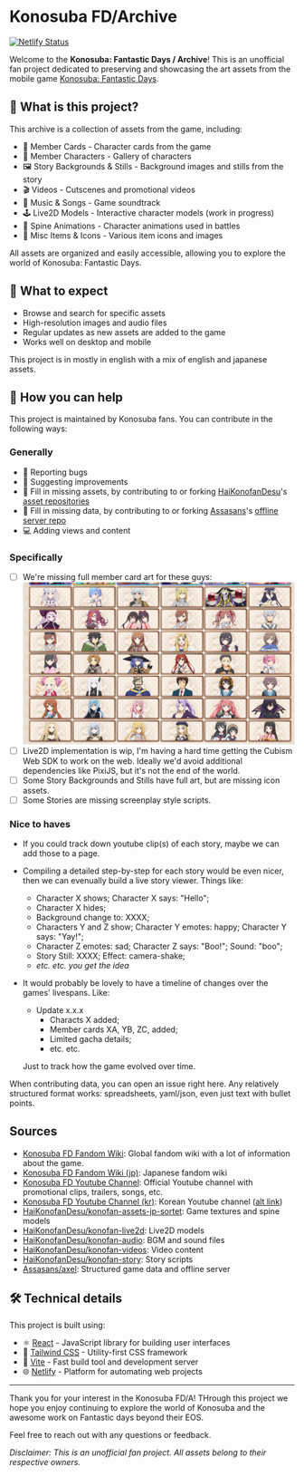 # Konosuba FD/Archive

[![Netlify Status](https://api.netlify.com/api/v1/badges/3b019f98-183b-4906-937e-3457ee3b2f68/deploy-status)](https://app.netlify.com/sites/konosuba-fda/deploys)

Welcome to the **Konosuba: Fantastic Days / Archive**! This is an unofficial fan project dedicated to preserving and showcasing the art assets from the mobile game [Konosuba: Fantastic Days](https://konosubafd.jp).

## 🌟 What is this project?

This archive is a collection of assets from the game, including:

- 🎴 Member Cards - Character cards from the game
- 👥 Member Characters - Gallery of characters
- 🖼️ Story Backgrounds & Stills - Background images and stills from the story
- 🎬 Videos - Cutscenes and promotional videos
- 🎵 Music & Songs - Game soundtrack 
- 🕹️ Live2D Models - Interactive character models (work in progress)
- 🦴 Spine Animations - Character animations used in battles
- 🧩 Misc Items & Icons - Various item icons and images

All assets are organized and easily accessible, allowing you to explore the world of Konosuba: Fantastic Days.

## 🤔 What to expect

- Browse and search for specific assets
- High-resolution images and audio files
- Regular updates as new assets are added to the game
- Works well on desktop and mobile

This project is in mostly in english with a mix of english and japanese assets.

## 💪 How you can help

This project is maintained by Konosuba fans. You can contribute in the following ways:

### Generally
- 🐛 Reporting bugs
- 💬 Suggesting improvements
- 🎨 Fill in missing assets, by contributing to or forking [HaiKonofanDesu](https://github.com/HaiKonofanDesu)'s [asset repositories](https://github.com/HaiKonofanDesu?tab=repositories)
- 📝 Fill in missing data, by contributing to or forking [Assasans](https://github.com/Assasans)'s [offline server repo](https://github.com/Assasans/axel)
- 💻 Adding views and content

### Specifically
- [ ] We're missing full member card art for these guys: ![screenshot](docs/Screenshot%202025-02-13%20134720.png)
- [ ] Live2D implementation is wip, I'm having a hard time getting the Cubism Web SDK to work on the web. Ideally we'd avoid additional dependencies like PixiJS, but it's not the end of the world.
- [ ] Some Story Backgrounds and Stills have full art, but are missing icon assets.
- [ ] Some Stories are missing screenplay style scripts.

### Nice to haves
- If you could track down youtube clip(s) of each story, maybe we can add those to a page.
- Compiling a detailed step-by-step for each story would be even nicer, then we can evenually build a live story viewer. Things like:
  - Character X shows; Character X says: "Hello";
  - Character X hides;
  - Background change to: XXXX;
  - Characters Y and Z show; Character Y emotes: happy; Character Y says: "Yay!";
  - Character Z emotes: sad; Character Z says: "Boo!"; Sound: "boo";
  - Story Still: XXXX; Effect: camera-shake;
  - *etc. etc. you get the idea*
- It would probably be lovely to have a timeline of changes over the games' livespans. Like: 
  - Update x.x.x 
    - Characts X added; 
    - Member cards XA, YB, ZC, added; 
    - Limited gacha details; 
    - etc. etc. 
  
  Just to track how the game evolved over time.

When contributing data, you can open an issue right here. Any relatively structured format works: spreadsheets, yaml/json, even just text with bullet points.

## Sources
   - [Konosuba FD Fandom Wiki](https://konofan.fandom.com): Global fandom wiki with a lot of information about the game.
   - [Konosuba FD Fandom Wiki (jp)](https://konosuba.gorillawiki.jp/): Japanese fandom wiki
   - [Konosuba FD Youtube Channel](https://www.youtube.com/@konosubafd): Official Youtube channel with promotional clips, trailers, songs, etc.
   - [Konosuba FD Youtube Channel (kr)](https://www.youtube.com/@Konosuba_KR): Korean Youtube channel ([alt link](https://www.youtube.com/watch?v=fupF3bfuUJc))
   - [HaiKonofanDesu/konofan-assets-jp-sortet](https://github.com/HaiKonofanDesu/konofan-assets-jp-sortet): Game textures and spine models
   - [HaiKonofanDesu/konofan-live2d](https://github.com/HaiKonofanDesu/konofan-live2d): Live2D models
   - [HaiKonofanDesu/konofan-audio](https://github.com/HaiKonofanDesu/konofan-audio): BGM and sound files
   - [HaiKonofanDesu/konofan-videos](https://github.com/HaiKonofanDesu/konofan-videos): Video content
   - [HaiKonofanDesu/konofan-story](https://github.com/HaiKonofanDesu/konofan-story): Story scripts
   - [Assasans/axel](https://github.com/Assasans/axel): Structured game data and offline server

## 🛠️ Technical details

This project is built using:

- ⚛️ [React](https://react.dev/) - JavaScript library for building user interfaces
- 🍃 [Tailwind CSS](https://tailwindcss.com/) - Utility-first CSS framework
- 🚀 [Vite](https://vitejs.dev/) - Fast build tool and development server
- 🌐 [Netlify](https://www.netlify.com/) - Platform for automating web projects

---

Thank you for your interest in the Konosuba FD/A! THrough this project we hope you enjoy continuing to explore the world of Konosuba and the awesome work on Fantastic days beyond their EOS. 

Feel free to reach out with any questions or feedback.

*Disclaimer: This is an unofficial fan project. All assets belong to their respective owners.*
